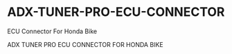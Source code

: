 # ADX-TUNER-PRO-ECU-CONNECTOR
ECU Connector For Honda Bike

ADX TUNER PRO ECU CONNECTOR FOR HONDA BIKE
